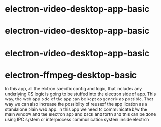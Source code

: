 # electron-video-desktop-app-basic
# electron-video-desktop-app-basic
# electron-video-desktop-app-basic
# electron-ffmpeg-desktop-basic

In this app, all the elctron specific config and logic,
that includes any underlying OS logic is going to be stuffed into the electron side of app.
This way, the web app side of the app can be kept as generic as possible. That way we can also increase the possibilty of reuseof the app lication as a standalone plain web app. 
In this app we need to communicate b/w the main window and the electron app and back and forth and this can be done using IPC system or interprocess communication system inside electron

